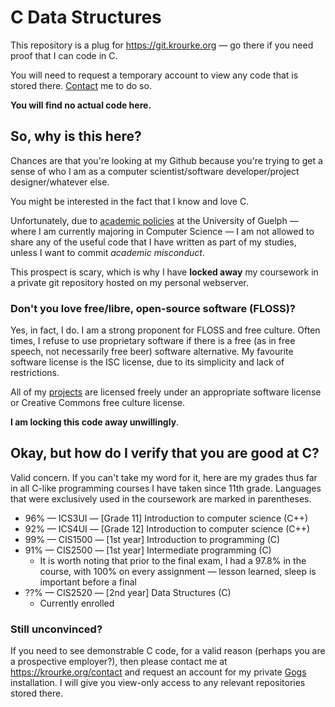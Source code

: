 # C Data Structures
This repository is a plug for <https://git.krourke.org> &mdash; go there
if you need proof that I can code in C.

You will need to request a temporary account to view any code that is
stored there. [Contact](https://krourke.org/contact) me to do so.

**You will find no actual code here.**

## So, why is this here?
Chances are that you're looking at my Github because you're trying to get
a sense of who I am as a computer scientist/software developer/project
designer/whatever else.

You might be interested in the fact that I know and love C.

Unfortunately, due to [academic policies](https://www.uoguelph.ca/ada-cbs/current-undergraduates/academic-policies)
at the University of Guelph &mdash; where I am currently majoring in
Computer Science &mdash; I am not allowed to share any of the useful code
that I have written as part of my studies, unless I want to commit
_academic misconduct_.

This prospect is scary, which is why I have **locked away** my
coursework in a private git repository hosted on my personal webserver.

### Don't you love free/libre, open-source software (FLOSS)?
Yes, in fact, I do. I am a strong proponent for FLOSS and free culture.
Often times, I refuse to use proprietary software if there is a free
(as in free speech, not necessarily free beer) software alternative.
My favourite software license is the ISC license, due to its simplicity
and lack of restrictions.

All of my [projects](https://krourke.org/projects) are licensed freely
under an appropriate software license or Creative Commons free culture
license.

**I am locking this code away unwillingly**.

## Okay, but how do I verify that you are good at C?
Valid concern. If you can't take my word for it, here are my grades thus
far in all C-like programming courses I have taken since 11th grade.
Languages that were exclusively used in the coursework are marked in
parentheses.

 * 96% &mdash; ICS3UI &mdash; [Grade 11] Introduction to computer science (C++)
 * 92% &mdash; ICS4UI &mdash; [Grade 12] Introduction to computer science (C++)
 * 99% &mdash; CIS1500 &mdash; [1st year] Introduction to programming (C)
 * 91% &mdash; CIS2500 &mdash; [1st year] Intermediate programming (C)
    + It is worth noting that prior to the final exam, I had a 97.8% in
      the course, with 100% on every assignment &mdash; lesson learned,
      sleep is important before a final
 * ??% &mdash; CIS2520 &mdash; [2nd year] Data Structures (C)
    + Currently enrolled
 
 ### Still unconvinced?
 If you need to see demonstrable C code, for a valid reason (perhaps you
 are a prospective employer?), then please contact me at
 <https://krourke.org/contact> and request an account for my private
 [Gogs](https://gogs.io) installation. I will give you view-only access to
 any relevant repositories stored there.
